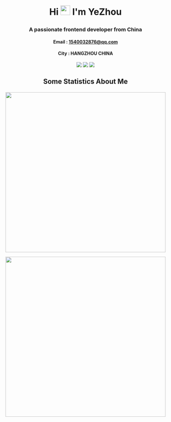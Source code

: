 # <p align="center">Hi <img src="https://raw.githubusercontent.com/MartinHeinz/MartinHeinz/master/wave.gif" width="30px"> I'm YeZhou</p>

### <p align="center"> A passionate frontend developer from China </p>

#### <p align="center">Email : 1540032876@qq.com</p>

#### <p align="center">City : HANGZHOU CHINA</p>

<p align="center">
  <img src="https://img.shields.io/badge/code-Vue-brightgreen" />
  <img src="https://img.shields.io/badge/code-React-orange" />
  <img src="https://img.shields.io/badge/code-Nodejs-critical" />
</p>

## <p align="center">Some Statistics About Me</p>

<p align="center">
  <img src="https://github-readme-stats.vercel.app/api?username=yyyz1011&show_icons=true&theme=dark&show_icons=true" width="500" />
</p>

<p align="center">
  <img src="https://github-readme-stats.vercel.app/api/top-langs/?username=yyyz1011&layout=compact&theme=dark" width="500" />
</p>
